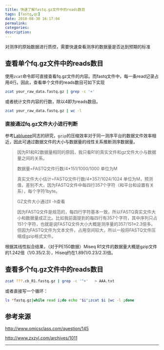 ```yaml
---
title: 快速了解fastq.gz文件中的reads数目
tags: [fastq,qc]
date: 2018-08-30 16:17:04
permalink:
categories:
description:
---
```

<p class="description">对测序的原始数据进行质控，需要快速查看测序的数据量是否达到预期的标准</p>

<!-- more -->

## 查看单个fq.gz文件中的reads数目

使用`zcat`命令即可直接查看fq.gz文件的内容。而fastq文件中，每一条read记录占用4行。因此，查看单个文件的reads数目可如下实现

```bash
zcat your_raw_data.fastq.gz | grep -c '+'
```

或者统计文件内容的行数，除以4即为reads数目。

```bash
zcat your_raw_data.fastq.gz | wc -l
```

### 直接通过fq.gz文件大小进行判断

参考[Lablueee](http://www.zxzyl.com/archives/1011)同志的研究，`gzip`的压缩效率对于同一测序平台的数据文件效率相近，因此可通过数据文件的大小与数据量的线性关系推断测序数据量。

>因为R1和R2数据量相同的原因，我只看R1的真实文件和gz文件大小与数据量之间的关系。
>
>数据量=FASTQ文件行数/4*151/1000/1000  单位为M 
>
>真实文件大小估计=FASTQ文件行数/4*357/1024/1024 单位为M，预测值，差别不大，因为FASTQ文件中每四行357个字符（和平台和设置有关系），每个字符1byte。 
>
>GZ文件大小通过ll -h查看  
>
>因为FASTQ文件是规范的，每四行字符基本一致，所以FASTQ真实文件大小和数据量成正比。比如我前面提到的每四行有357个字符，其中序列只占151个字符，也就是说FASTQ文件大小大概是测序量的357/151≈2.3倍多。但因为FASTQ文件为文本文件，占用空间较大，所以一般将FASTQ文件压缩成gzip格式文件。 

根据其线性拟合结果，（对于PE150数据）Miseq R1文件的数据量大概是gzip文件的1.242倍（1/0.35/2.3），Hiseq约在1.89(1/0.23/2.3)倍。 

## 查看多个fq.gz文件中的reads数目

```bash
zcat ???.cb_R1.fastq.gz | grep -c '^+'   > AAA.txt
```

或者直接写一个循环：

```bash
ls *fastq.gz|while read i;do echo "$i";zcat $i |wc -l ;done
```

## 参考来源

http://www.omicsclass.com/question/145

http://www.zxzyl.com/archives/1011

<hr />